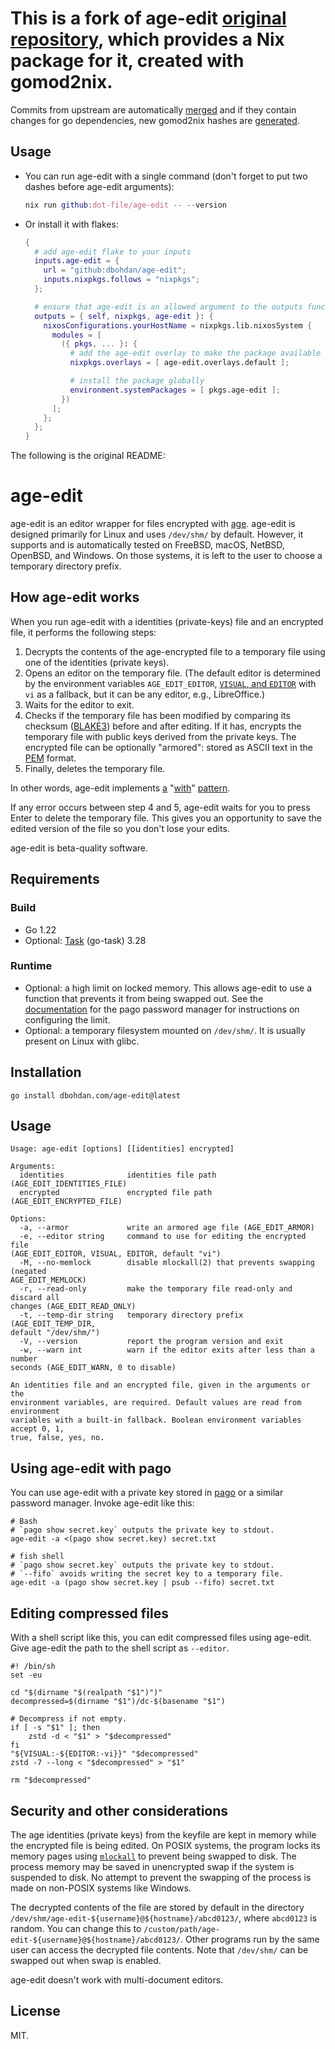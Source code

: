 # This is a fork of age-edit [original repository](https://github.com/dbohdan/age-edit), which provides a Nix package for it, created with gomod2nix.
Commits from upstream are automatically [merged](https://github.com/dot-file/age-edit/blob/master/.github/workflows/update-gomod2nix.yml) and if they contain changes for go dependencies, new gomod2nix hashes are [generated](https://github.com/dot-file/age-edit/blob/master/.github/workflows/update-gomod2nix.yml).

## Usage
- You can run age-edit with a single command (don't forget to put two dashes before age-edit arguments):
  ```nix
  nix run github:dot-file/age-edit -- --version
  ```
- Or install it with flakes:
  ```nix
  {
    # add age-edit flake to your inputs
    inputs.age-edit = {
      url = "github:dbohdan/age-edit";
      inputs.nixpkgs.follows = "nixpkgs";
    };

    # ensure that age-edit is an allowed argument to the outputs function
    outputs = { self, nixpkgs, age-edit }: {
      nixosConfigurations.yourHostName = nixpkgs.lib.nixosSystem {
        modules = [
          ({ pkgs, ... }: {
            # add the age-edit overlay to make the package available through pkgs
            nixpkgs.overlays = [ age-edit.overlays.default ];

            # install the package globally
            environment.systemPackages = [ pkgs.age-edit ];
          })
        ];
      };
    };
  }
  ```

The following is the original README:
# age-edit

age-edit is an editor wrapper for files encrypted with [age](https://github.com/FiloSottile/age).
age-edit is designed primarily for Linux and uses `/dev/shm/` by default.
However, it supports and is automatically tested on FreeBSD, macOS, NetBSD, OpenBSD, and Windows.
On those systems, it is left to the user to choose a temporary directory prefix.

## How age-edit works

When you run age-edit with a identities (private-keys) file and an encrypted file, it performs the following steps:

1. Decrypts the contents of the age-encrypted file to a temporary file using one of the identities (private keys).
2. Opens an editor on the temporary file.
   (The default editor is determined by the environment variables `AGE_EDIT_EDITOR`, [`VISUAL`, and `EDITOR`](https://unix.stackexchange.com/questions/4859/visual-vs-editor-what-s-the-difference) with `vi` as a fallback, but it can be any editor, e.g., LibreOffice.)
3. Waits for the editor to exit.
4. Checks if the temporary file has been modified by comparing its checksum ([BLAKE3](https://en.wikipedia.org/wiki/BLAKE3)) before and after editing.
   If it has, encrypts the temporary file with public keys derived from the private keys.
   The encrypted file can be optionally "armored": stored as ASCII text in the [PEM](https://en.wikipedia.org/wiki/Privacy-Enhanced_Mail) format.
5. Finally, deletes the temporary file.

In other words, age-edit implements
[a](https://wiki.tcl-lang.org/39218)
"[with](https://www.python.org/dev/peps/pep-0343/)"
[pattern](https://clojuredocs.org/clojure.core/with-open).

If any error occurs between step 4 and 5, age-edit waits for you to press Enter to delete the temporary file.
This gives you an opportunity to save the edited version of the file so you don't lose your edits.

age-edit is beta-quality software.

## Requirements

### Build

- Go 1.22
- Optional: [Task](https://taskfile.dev/) (go-task) 3.28

### Runtime

- Optional: a high limit on locked memory.
  This allows age-edit to use a function that prevents it from being swapped out.
  See the [documentation](https://github.com/dbohdan/pago#memory-locking) for the pago password manager for instructions on configuring the limit.
- Optional: a temporary filesystem mounted on `/dev/shm/`.
  It is usually present on Linux with glibc.

## Installation

```shell
go install dbohdan.com/age-edit@latest
```

## Usage

```none
Usage: age-edit [options] [[identities] encrypted]

Arguments:
  identities              identities file path (AGE_EDIT_IDENTITIES_FILE)
  encrypted               encrypted file path (AGE_EDIT_ENCRYPTED_FILE)

Options:
  -a, --armor             write an armored age file (AGE_EDIT_ARMOR)
  -e, --editor string     command to use for editing the encrypted file
(AGE_EDIT_EDITOR, VISUAL, EDITOR, default "vi")
  -M, --no-memlock        disable mlockall(2) that prevents swapping (negated
AGE_EDIT_MEMLOCK)
  -r, --read-only         make the temporary file read-only and discard all
changes (AGE_EDIT_READ_ONLY)
  -t, --temp-dir string   temporary directory prefix (AGE_EDIT_TEMP_DIR,
default "/dev/shm/")
  -V, --version           report the program version and exit
  -w, --warn int          warn if the editor exits after less than a number
seconds (AGE_EDIT_WARN, 0 to disable)

An identities file and an encrypted file, given in the arguments or the
environment variables, are required. Default values are read from environment
variables with a built-in fallback. Boolean environment variables accept 0, 1,
true, false, yes, no.
```

## Using age-edit with pago

You can use age-edit with a private key stored in [pago](https://github.com/dbohdan/pago) or a similar password manager.
Invoke age-edit like this:

```shell
# Bash
# `pago show secret.key` outputs the private key to stdout.
age-edit -a <(pago show secret.key) secret.txt
```

```fish
# fish shell
# `pago show secret.key` outputs the private key to stdout.
# `--fifo` avoids writing the secret key to a temporary file.
age-edit -a (pago show secret.key | psub --fifo) secret.txt
```

## Editing compressed files

With a shell script like this, you can edit compressed files using age-edit.
Give age-edit the path to the shell script as `--editor`.

```shell
#! /bin/sh
set -eu

cd "$(dirname "$(realpath "$1")")"
decompressed=$(dirname "$1")/dc-$(basename "$1")

# Decompress if not empty.
if [ -s "$1" ]; then
    zstd -d < "$1" > "$decompressed"
fi
"${VISUAL:-${EDITOR:-vi}}" "$decompressed"
zstd -7 --long < "$decompressed" > "$1"

rm "$decompressed"
```

## Security and other considerations

The age identities (private keys) from the keyfile are kept in memory while the encrypted file is being edited.
On POSIX systems, the program locks its memory pages using [`mlockall`](https://pubs.opengroup.org/onlinepubs/9799919799/functions/mlockall.html) to prevent being swapped to disk.
The process memory may be saved in unencrypted swap if the system is suspended to disk.
No attempt to prevent the swapping of the process is made on non-POSIX systems like Windows.

The decrypted contents of the file are stored by default in the directory `/dev/shm/age-edit-${username}@${hostname}/abcd0123/`, where `abcd0123` is random.
You can change this to `/custom/path/age-edit-${username}@${hostname}/abcd0123/`.
Other programs run by the same user can access the decrypted file contents.
Note that `/dev/shm/` can be swapped out when swap is enabled.

age-edit doesn't work with multi-document editors.

## License

MIT.
